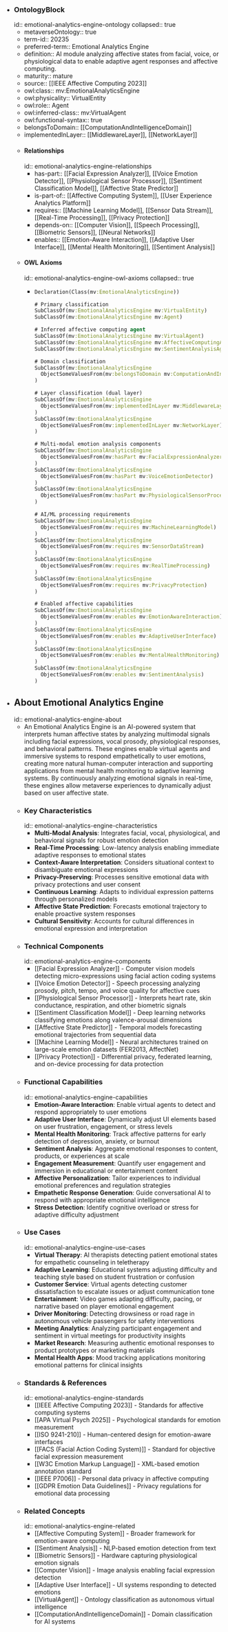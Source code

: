 - ### OntologyBlock
  id:: emotional-analytics-engine-ontology
  collapsed:: true
	- metaverseOntology:: true
	- term-id:: 20235
	- preferred-term:: Emotional Analytics Engine
	- definition:: AI module analyzing affective states from facial, voice, or physiological data to enable adaptive agent responses and affective computing.
	- maturity:: mature
	- source:: [[IEEE Affective Computing 2023]]
	- owl:class:: mv:EmotionalAnalyticsEngine
	- owl:physicality:: VirtualEntity
	- owl:role:: Agent
	- owl:inferred-class:: mv:VirtualAgent
	- owl:functional-syntax:: true
	- belongsToDomain:: [[ComputationAndIntelligenceDomain]]
	- implementedInLayer:: [[MiddlewareLayer]], [[NetworkLayer]]
	- #### Relationships
	  id:: emotional-analytics-engine-relationships
		- has-part:: [[Facial Expression Analyzer]], [[Voice Emotion Detector]], [[Physiological Sensor Processor]], [[Sentiment Classification Model]], [[Affective State Predictor]]
		- is-part-of:: [[Affective Computing System]], [[User Experience Analytics Platform]]
		- requires:: [[Machine Learning Model]], [[Sensor Data Stream]], [[Real-Time Processing]], [[Privacy Protection]]
		- depends-on:: [[Computer Vision]], [[Speech Processing]], [[Biometric Sensors]], [[Neural Networks]]
		- enables:: [[Emotion-Aware Interaction]], [[Adaptive User Interface]], [[Mental Health Monitoring]], [[Sentiment Analysis]]
	- #### OWL Axioms
	  id:: emotional-analytics-engine-owl-axioms
	  collapsed:: true
		- ```clojure
		  Declaration(Class(mv:EmotionalAnalyticsEngine))

		  # Primary classification
		  SubClassOf(mv:EmotionalAnalyticsEngine mv:VirtualEntity)
		  SubClassOf(mv:EmotionalAnalyticsEngine mv:Agent)

		  # Inferred affective computing agent
		  SubClassOf(mv:EmotionalAnalyticsEngine mv:VirtualAgent)
		  SubClassOf(mv:EmotionalAnalyticsEngine mv:AffectiveComputingAgent)
		  SubClassOf(mv:EmotionalAnalyticsEngine mv:SentimentAnalysisAgent)

		  # Domain classification
		  SubClassOf(mv:EmotionalAnalyticsEngine
		    ObjectSomeValuesFrom(mv:belongsToDomain mv:ComputationAndIntelligenceDomain)
		  )

		  # Layer classification (dual layer)
		  SubClassOf(mv:EmotionalAnalyticsEngine
		    ObjectSomeValuesFrom(mv:implementedInLayer mv:MiddlewareLayer)
		  )
		  SubClassOf(mv:EmotionalAnalyticsEngine
		    ObjectSomeValuesFrom(mv:implementedInLayer mv:NetworkLayer)
		  )

		  # Multi-modal emotion analysis components
		  SubClassOf(mv:EmotionalAnalyticsEngine
		    ObjectSomeValuesFrom(mv:hasPart mv:FacialExpressionAnalyzer)
		  )
		  SubClassOf(mv:EmotionalAnalyticsEngine
		    ObjectSomeValuesFrom(mv:hasPart mv:VoiceEmotionDetector)
		  )
		  SubClassOf(mv:EmotionalAnalyticsEngine
		    ObjectSomeValuesFrom(mv:hasPart mv:PhysiologicalSensorProcessor)
		  )

		  # AI/ML processing requirements
		  SubClassOf(mv:EmotionalAnalyticsEngine
		    ObjectSomeValuesFrom(mv:requires mv:MachineLearningModel)
		  )
		  SubClassOf(mv:EmotionalAnalyticsEngine
		    ObjectSomeValuesFrom(mv:requires mv:SensorDataStream)
		  )
		  SubClassOf(mv:EmotionalAnalyticsEngine
		    ObjectSomeValuesFrom(mv:requires mv:RealTimeProcessing)
		  )
		  SubClassOf(mv:EmotionalAnalyticsEngine
		    ObjectSomeValuesFrom(mv:requires mv:PrivacyProtection)
		  )

		  # Enabled affective capabilities
		  SubClassOf(mv:EmotionalAnalyticsEngine
		    ObjectSomeValuesFrom(mv:enables mv:EmotionAwareInteraction)
		  )
		  SubClassOf(mv:EmotionalAnalyticsEngine
		    ObjectSomeValuesFrom(mv:enables mv:AdaptiveUserInterface)
		  )
		  SubClassOf(mv:EmotionalAnalyticsEngine
		    ObjectSomeValuesFrom(mv:enables mv:MentalHealthMonitoring)
		  )
		  SubClassOf(mv:EmotionalAnalyticsEngine
		    ObjectSomeValuesFrom(mv:enables mv:SentimentAnalysis)
		  )
		  ```
- ## About Emotional Analytics Engine
  id:: emotional-analytics-engine-about
	- An Emotional Analytics Engine is an AI-powered system that interprets human affective states by analyzing multimodal signals including facial expressions, vocal prosody, physiological responses, and behavioral patterns. These engines enable virtual agents and immersive systems to respond empathetically to user emotions, creating more natural human-computer interaction and supporting applications from mental health monitoring to adaptive learning systems. By continuously analyzing emotional signals in real-time, these engines allow metaverse experiences to dynamically adjust based on user affective state.
	- ### Key Characteristics
	  id:: emotional-analytics-engine-characteristics
		- **Multi-Modal Analysis**: Integrates facial, vocal, physiological, and behavioral signals for robust emotion detection
		- **Real-Time Processing**: Low-latency analysis enabling immediate adaptive responses to emotional states
		- **Context-Aware Interpretation**: Considers situational context to disambiguate emotional expressions
		- **Privacy-Preserving**: Processes sensitive emotional data with privacy protections and user consent
		- **Continuous Learning**: Adapts to individual expression patterns through personalized models
		- **Affective State Prediction**: Forecasts emotional trajectory to enable proactive system responses
		- **Cultural Sensitivity**: Accounts for cultural differences in emotional expression and interpretation
	- ### Technical Components
	  id:: emotional-analytics-engine-components
		- [[Facial Expression Analyzer]] - Computer vision models detecting micro-expressions using facial action coding systems
		- [[Voice Emotion Detector]] - Speech processing analyzing prosody, pitch, tempo, and voice quality for affective cues
		- [[Physiological Sensor Processor]] - Interprets heart rate, skin conductance, respiration, and other biometric signals
		- [[Sentiment Classification Model]] - Deep learning networks classifying emotions along valence-arousal dimensions
		- [[Affective State Predictor]] - Temporal models forecasting emotional trajectories from sequential data
		- [[Machine Learning Model]] - Neural architectures trained on large-scale emotion datasets (FER2013, AffectNet)
		- [[Privacy Protection]] - Differential privacy, federated learning, and on-device processing for data protection
	- ### Functional Capabilities
	  id:: emotional-analytics-engine-capabilities
		- **Emotion-Aware Interaction**: Enable virtual agents to detect and respond appropriately to user emotions
		- **Adaptive User Interface**: Dynamically adjust UI elements based on user frustration, engagement, or stress levels
		- **Mental Health Monitoring**: Track affective patterns for early detection of depression, anxiety, or burnout
		- **Sentiment Analysis**: Aggregate emotional responses to content, products, or experiences at scale
		- **Engagement Measurement**: Quantify user engagement and immersion in educational or entertainment content
		- **Affective Personalization**: Tailor experiences to individual emotional preferences and regulation strategies
		- **Empathetic Response Generation**: Guide conversational AI to respond with appropriate emotional intelligence
		- **Stress Detection**: Identify cognitive overload or stress for adaptive difficulty adjustment
	- ### Use Cases
	  id:: emotional-analytics-engine-use-cases
		- **Virtual Therapy**: AI therapists detecting patient emotional states for empathetic counseling in teletherapy
		- **Adaptive Learning**: Educational systems adjusting difficulty and teaching style based on student frustration or confusion
		- **Customer Service**: Virtual agents detecting customer dissatisfaction to escalate issues or adjust communication tone
		- **Entertainment**: Video games adapting difficulty, pacing, or narrative based on player emotional engagement
		- **Driver Monitoring**: Detecting drowsiness or road rage in autonomous vehicle passengers for safety interventions
		- **Meeting Analytics**: Analyzing participant engagement and sentiment in virtual meetings for productivity insights
		- **Market Research**: Measuring authentic emotional responses to product prototypes or marketing materials
		- **Mental Health Apps**: Mood tracking applications monitoring emotional patterns for clinical insights
	- ### Standards & References
	  id:: emotional-analytics-engine-standards
		- [[IEEE Affective Computing 2023]] - Standards for affective computing systems
		- [[APA Virtual Psych 2025]] - Psychological standards for emotion measurement
		- [[ISO 9241-210]] - Human-centered design for emotion-aware interfaces
		- [[FACS (Facial Action Coding System)]] - Standard for objective facial expression measurement
		- [[W3C Emotion Markup Language]] - XML-based emotion annotation standard
		- [[IEEE P7006]] - Personal data privacy in affective computing
		- [[GDPR Emotion Data Guidelines]] - Privacy regulations for emotional data processing
	- ### Related Concepts
	  id:: emotional-analytics-engine-related
		- [[Affective Computing System]] - Broader framework for emotion-aware computing
		- [[Sentiment Analysis]] - NLP-based emotion detection from text
		- [[Biometric Sensors]] - Hardware capturing physiological emotion signals
		- [[Computer Vision]] - Image analysis enabling facial expression detection
		- [[Adaptive User Interface]] - UI systems responding to detected emotions
		- [[VirtualAgent]] - Ontology classification as autonomous virtual intelligence
		- [[ComputationAndIntelligenceDomain]] - Domain classification for AI systems

